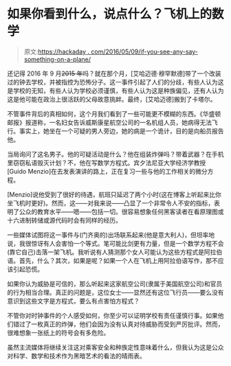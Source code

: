# 如果你看到什么，说点什么？飞机上的数学

> 原文:[https://hackaday . com/2016/05/09/if-you-see-any-say-something-on-a-plane/](https://hackaday.com/2016/05/09/if-you-see-anything-say-something-math-on-a-plane/)

还记得 2016 年 9 月~~2015 年~~吗？就在那个月，[艾哈迈德·穆罕默德]带了一个改装过的钟去学校，并被指控为恐怖分子。这一事件引起了人们的分歧，有些人认为这是学校的无知，有些人认为学校必须谨慎，有些人认为这是种族偏见，还有人认为这是他可能在政治上很活跃的父母故意挑衅。最终，[艾哈迈德]搬到了卡塔尔。

不管事件背后的真相如何，这个月我们看到了一些可能更不模糊的东西。《华盛顿邮报》报道称，一名妇女告诉威斯康星航空公司的一名机组人员，她病得无法飞行。事实上，她坐在一个可疑的男人旁边，她的病是一个诡计，目的是向船员报告他。

当局询问了这名男子。他的可疑活动是什么？他在组装炸弹吗？带着武器？在手机里窃窃私语毁灭计划？不，他在写数学方程式。宾夕法尼亚大学经济学教授[Guido Menzio]在去发表演讲的路上，正在复习一些与他的工作相关的微分方程。

[Menzio]说他受到了很好的待遇，航班只延迟了两个小时(这在博客上听起来比你坐飞机时更好)。然而，这——对我来说——凸显了一个非常令人不安的指标，表明了公众的教育水平——嗯——包括一切。很容易想象任何黑客读者在看原理图或十六进制转储或源代码时会有同样的经历。

一些媒体试图将这一事件与(门齐奥的)出场联系起来(他是意大利人)，但坦率地说，我很惊讶有人会害怕一个等式。笔可能比剑更有力量，但是一个数学方程不会(靠它自己)击落一架飞机。我听说有人猜测那个女人可能认为这些方程式是阿拉伯语。首先，什么？其次，如果是呢？如果一个人在飞机上用阿拉伯语写作，那不应该引起恐慌。

如果你认为威胁是可信的，那么听起来这家航空公司(隶属于美国航空公司)和官员的行为相当合理。真正的问题是，这位女士——显然还有这位飞行员——要么没有意识到这些文字是方程式，要么有点害怕方程式？

不管你对时钟事件的个人感受如何，你至少可以证明学校有责任谨慎行事。如果他们错过了一枚真正的炸弹，他们会因为没有认真对待威胁而受到严厉批评。然而，很难想象一张纸上的符号会有多危险。

虽然主流媒体将继续关注这对乘客安全和种族定性意味着什么，但我认为这是公众对科学、数学和技术作为黑暗艺术的看法的晴雨表。